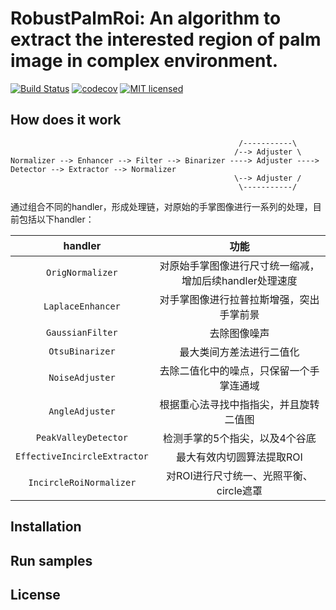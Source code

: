 # RobustPalmRoi: An algorithm to extract the interested region of palm image in complex environment.

[![Build Status](https://travis-ci.org/Leosocy/RobustPalmRoi.svg?branch=master)](https://travis-ci.org/Leosocy/RobustPalmRoi)
[![codecov](https://codecov.io/gh/Leosocy/RobustPalmRoi/branch/master/graph/badge.svg)](https://codecov.io/gh/Leosocy/RobustPalmRoi)
[![MIT licensed](https://img.shields.io/badge/license-MIT-green.svg)](https://raw.githubusercontent.com/Leosocy/RobustPalmRoi/master/LICENSE)

## How does it work

                                                       /-----------\
                                                      /--> Adjuster \
    Normalizer --> Enhancer --> Filter --> Binarizer ----> Adjuster ----> Detector --> Extractor --> Normalizer
                                                      \--> Adjuster /
                                                       \-----------/

通过组合不同的handler，形成处理链，对原始的手掌图像进行一系列的处理，目前包括以下handler：

| handler | 功能 |
|:-------:|:----:|
|`OrigNormalizer`|对原始手掌图像进行尺寸统一缩减，增加后续handler处理速度|
|`LaplaceEnhancer`|对手掌图像进行拉普拉斯增强，突出手掌前景|
|`GaussianFilter`|去除图像噪声|
|`OtsuBinarizer`|最大类间方差法进行二值化|
|`NoiseAdjuster`|去除二值化中的噪点，只保留一个手掌连通域|
|`AngleAdjuster`|根据重心法寻找中指指尖，并且旋转二值图|
|`PeakValleyDetector`|检测手掌的5个指尖，以及4个谷底|
|`EffectiveIncircleExtractor`|最大有效内切圆算法提取ROI|
|`IncircleRoiNormalizer`|对ROI进行尺寸统一、光照平衡、circle遮罩|

## Installation

## Run samples

## License
